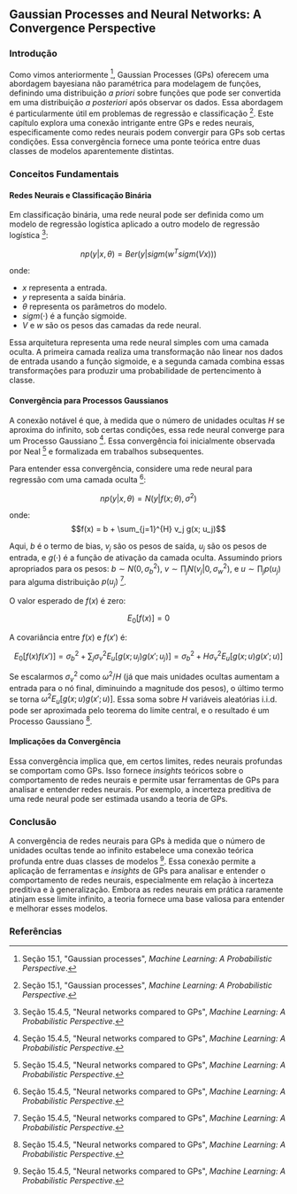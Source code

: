 ## Gaussian Processes and Neural Networks: A Convergence Perspective

### Introdução
Como vimos anteriormente [^1], Gaussian Processes (GPs) oferecem uma abordagem bayesiana não paramétrica para modelagem de funções, definindo uma distribuição *a priori* sobre funções que pode ser convertida em uma distribuição *a posteriori* após observar os dados. Essa abordagem é particularmente útil em problemas de regressão e classificação [^1]. Este capítulo explora uma conexão intrigante entre GPs e redes neurais, especificamente como redes neurais podem convergir para GPs sob certas condições. Essa convergência fornece uma ponte teórica entre duas classes de modelos aparentemente distintas.

### Conceitos Fundamentais

#### Redes Neurais e Classificação Binária
Em classificação binária, uma rede neural pode ser definida como um modelo de regressão logística aplicado a outro modelo de regressão logística [^5]:

$$np(y|x, \theta) = Ber(y|sigm(w^T sigm(Vx)))$$

onde:
- $x$ representa a entrada.
- $y$ representa a saída binária.
- $\theta$ representa os parâmetros do modelo.
- $sigm(\cdot)$ é a função sigmoide.
- $V$ e $w$ são os pesos das camadas da rede neural.

Essa arquitetura representa uma rede neural simples com uma camada oculta. A primeira camada realiza uma transformação não linear nos dados de entrada usando a função sigmoide, e a segunda camada combina essas transformações para produzir uma probabilidade de pertencimento à classe.

#### Convergência para Processos Gaussianos
A conexão notável é que, à medida que o número de unidades ocultas $H$ se aproxima do infinito, sob certas condições, essa rede neural converge para um Processo Gaussiano [^5]. Essa convergência foi inicialmente observada por Neal [^5] e formalizada em trabalhos subsequentes.

Para entender essa convergência, considere uma rede neural para regressão com uma camada oculta [^5]:

$$np(y|x, \theta) = N(y|f(x; \theta), \sigma^2)$$

onde:
$$f(x) = b + \sum_{j=1}^{H} v_j g(x; u_j)$$

Aqui, $b$ é o termo de bias, $v_j$ são os pesos de saída, $u_j$ são os pesos de entrada, e $g(\cdot)$ é a função de ativação da camada oculta. Assumindo priors apropriados para os pesos: $b \sim N(0, \sigma_b^2)$, $v \sim \prod_j N(v_j|0, \sigma_w^2)$, e $u \sim \prod_j p(u_j)$ para alguma distribuição $p(u_j)$ [^5].

O valor esperado de $f(x)$ é zero:

$$E_0[f(x)] = 0$$

A covariância entre $f(x)$ e $f(x')$ é:

$$E_0[f(x)f(x')] = \sigma_b^2 + \sum_j \sigma_v^2 E_u[g(x; u_j)g(x'; u_j)] = \sigma_b^2 + H \sigma_v^2 E_u [g(x; u)g(x'; u)]$$

Se escalarmos $\sigma_v^2$ como $\omega^2/H$ (já que mais unidades ocultas aumentam a entrada para o nó final, diminuindo a magnitude dos pesos), o último termo se torna $\omega^2 E_u [g(x; u)g(x'; u)]$. Essa soma sobre $H$ variáveis aleatórias i.i.d. pode ser aproximada pelo teorema do limite central, e o resultado é um Processo Gaussiano [^5].

#### Implicações da Convergência
Essa convergência implica que, em certos limites, redes neurais profundas se comportam como GPs. Isso fornece *insights* teóricos sobre o comportamento de redes neurais e permite usar ferramentas de GPs para analisar e entender redes neurais. Por exemplo, a incerteza preditiva de uma rede neural pode ser estimada usando a teoria de GPs.

### Conclusão

A convergência de redes neurais para GPs à medida que o número de unidades ocultas tende ao infinito estabelece uma conexão teórica profunda entre duas classes de modelos [^5]. Essa conexão permite a aplicação de ferramentas e *insights* de GPs para analisar e entender o comportamento de redes neurais, especialmente em relação à incerteza preditiva e à generalização. Embora as redes neurais em prática raramente atinjam esse limite infinito, a teoria fornece uma base valiosa para entender e melhorar esses modelos.

### Referências
[^1]: Seção 15.1, "Gaussian processes", *Machine Learning: A Probabilistic Perspective*.
[^5]: Seção 15.4.5, "Neural networks compared to GPs", *Machine Learning: A Probabilistic Perspective*.
<!-- END -->